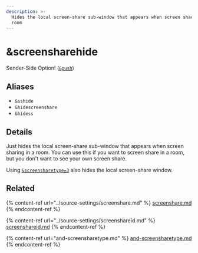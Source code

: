 ```yaml
---
description: >-
  Hides the local screen-share sub-window that appears when screen sharing in a
  room
---
```


# \&screensharehide

Sender-Side Option! ([`&push`](../source-settings/push.md))

## Aliases

* `&sshide`
* `&hidescreenshare`
* `&hidess`

## Details

Just hides the local screen-share sub-window that appears when screen sharing in a room. You can use this if you want to screen share in a room, but you don't want to see your own screen share.

Using [`&screensharetype=3`](and-screensharetype.md) also hides the local screen-share window.

## Related

{% content-ref url="../source-settings/screenshare.md" %}
[screenshare.md](../source-settings/screenshare.md)
{% endcontent-ref %}

{% content-ref url="../source-settings/screenshareid.md" %}
[screenshareid.md](../source-settings/screenshareid.md)
{% endcontent-ref %}

{% content-ref url="and-screensharetype.md" %}
[and-screensharetype.md](and-screensharetype.md)
{% endcontent-ref %}
